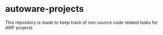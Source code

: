 # autoware-projects
This repository is made to keep track of non-source code related tasks for AWF projects
